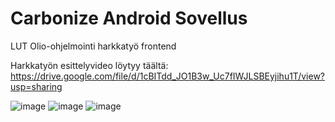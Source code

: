 # Carbonize Android Sovellus
LUT Olio-ohjelmointi harkkatyö frontend

Harkkatyön esittelyvideo löytyy täältä: https://drive.google.com/file/d/1cBITdd_JO1B3w_Uc7fIWJLSBEyjihu1T/view?usp=sharing

![image](https://user-images.githubusercontent.com/39669220/115874231-87569400-a44c-11eb-8fbe-66cef6071d22.png)
![image](https://user-images.githubusercontent.com/39669220/115874294-98070a00-a44c-11eb-9371-1ed32cedd67f.png)
![image](https://user-images.githubusercontent.com/39669220/115874331-a5bc8f80-a44c-11eb-8839-d42a671df31a.png)
